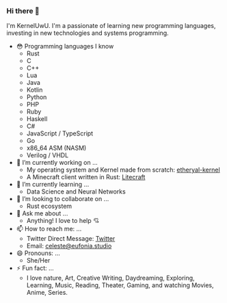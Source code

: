 ### Hi there 👋

I'm KernelUwU. I'm a passionate of learning new programming languages, investing in new technologies and systems programming.

- 😳 Programming languages I know
  - Rust
  - C
  - C++
  - Lua
  - Java
  - Kotlin
  - Python
  - PHP
  - Ruby
  - Haskell
  - C#
  - JavaScript / TypeScript
  - Go
  - x86_64 ASM (NASM)
  - Verilog / VHDL
- 🔭 I’m currently working on ...
  - My operating system and Kernel made from scratch: [etheryal-kernel](https://github.com/etheryal/etheryal-kernel)
  - A Minecraft client written in Rust: [Litecraft](https://github.com/KernelFreeze/Litecraft)
- 🌱 I’m currently learning ... 
  - Data Science and Neural Networks
- 👯 I’m looking to collaborate on ...
  - Rust ecosystem
- 💬 Ask me about ...
  - Anything! I love to help 💘
- 📫 How to reach me: ...
  - Twitter Direct Message: [Twitter](https://twitter.com/KernelFreeze)
  - Email: celeste@eufonia.studio
- 😄 Pronouns: ...
  - She/Her
- ⚡ Fun fact: ...
  - I love nature, Art, Creative Writing, Daydreaming, Exploring, Learning, Music, Reading, Theater, Gaming, and watching Movies, Anime, Series.
